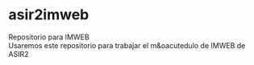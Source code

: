 # asir2imweb
Repositorio para IMWEB<br>
Usaremos este repositorio para trabajar el m&oacutedulo de IMWEB de ASIR2

